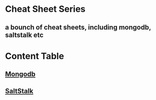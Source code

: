 # Cheat Sheet Series

## a bounch of cheat sheets, including mongodb, saltstalk etc

# Content Table


## [Mongodb]()

## [SaltStalk](https://github.com/zhangchenchen/Cheat-Sheet-Series/blob/master/SaltStalk.md)